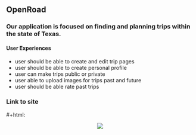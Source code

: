 ## OpenRoad

### Our application is focused on finding and planning trips within the state of Texas. 

#### User Experiences
- user should be able to create and edit trip pages
- user should be able to create personal profile 
- user can make trips public or private 
- user able to upload images for trips past and future
- user should be able rate past trips

### Link to site


#+html: <p align="center"><img src="openRoad/public/images/mainHome.png" /></p>

